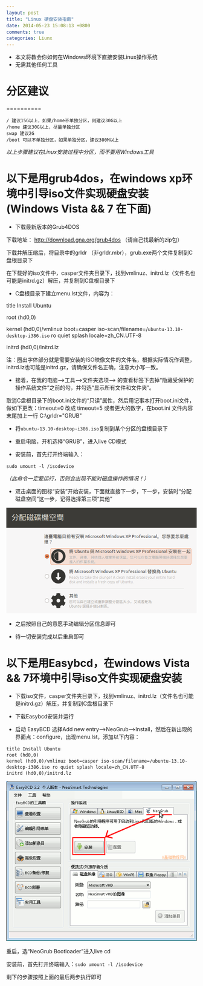 ```yaml
---
layout: post
title: "Linux 硬盘安装指南"
date: 2014-05-23 15:08:13 +0800
comments: true
categories: Liunx
---
```

* 本文将教会你如何在Windows环境下直接安装Linux操作系统
* 无需其他任何工具

<!-- more -->

# 分区建议
==========
```
/ 建议15G以上，如果/home不单独分区，则建议30G以上
/home 建议30G以上，尽量单独分区
swap 建议2G
/boot 可以不单独分区，如果单独分区，建议300M以上
```
*以上步骤建议在Linux安装过程中分区，而不要用Windows工具*


# 以下是用grub4dos，在windows xp环境中引导iso文件实现硬盘安装(Windows Vista && 7 在下面)

* 下载最新版本的Grub4DOS

下载地址： http://download.gna.org/grub4dos （请自己找最新的zip包）

下载并解压缩后，将目录中的grldr （非grldr.mbr），grub.exe两个文件复制到C盘根目录下

在下载好的iso文件中，casper文件夹目录下，找到vmlinuz、initrd.lz（文件名也可能是initrd.gz）解压，并复制到C盘根目录下

* C盘根目录下建立menu.lst文件，内容为：

title Install Ubuntu 

root (hd0,0)

kernel (hd0,0)/vmlinuz boot=casper iso-scan/filename=/`ubuntu-13.10-desktop-i386.iso` ro quiet splash locale=zh_CN.UTF-8

initrd (hd0,0)/initrd.lz


注：圈出字体部分就是需要安装的ISO映像文件的文件名，根据实际情况作调整，initrd.lz也可能是initrd.gz，请确保文件名正确，注意大小写一致。

* 接着，在我的电脑–>工具–>文件夹选项–> 的查看标签下去掉“隐藏受保护的操作系统文件”之前的勾，并勾选“显示所有文件和文件夹”。

取消C盘根目录下的boot.ini文件的“只读”属性，然后用记事本打开boot.ini文件，做如下更改：timeout=0 改成 timeout=5 或者更大的数字，在boot.ini 文件内容末尾加上一行 C:\grldr="GRUB"

* 将`ubuntu-13.10-desktop-i386.iso`复制到某个分区的盘根目录下

* 重启电脑，开机选择“GRUB”，进入live CD模式

* 安装前，首先打开终端输入：
```
sudo umount -l /isodevice
```

*（此命令一定要运行，否则会出现不能对磁盘操作的情况！）*

* 双击桌面的图标“安装”开始安装，下面就直接下一步，下一步，安装时“分配磁盘空间”这一步，记得选择第三项“其他”

![](/media/2014-05-23-installlinux/other.png)

* 之后按照自己的意愿手动编辑分区信息即可

* 待一切安装完成以后重启即可

# 以下是用Easybcd，在windows Vista && 7环境中引导iso文件实现硬盘安装

* 下载iso文件，casper文件夹目录下，找到vmlinuz、initrd.lz（文件名也可能是initrd.gz）解压，并复制到C盘根目录下

* 下载Easybcd安装并运行

* 启动 EasyBCD 选择Add new entry—>NeoGrub—>Install，然后在新出现的界面点：configure，出现menu.lst，添加以下内容：
```
title Install Ubuntu
root (hd0,0)
kernel (hd0,0)/vmlinuz boot=casper iso-scan/filename=/ubuntu-13.10-desktop-i386.iso ro quiet splash locale=zh_CN.UTF-8
initrd (hd0,0)/initrd.lz
```

![](/media/2014-05-23-installlinux/easybcd.png)

重启，选“NeoGrub Bootloader”进入live cd

安装前，首先打开终端输入：`sudo umount -l /isodevice`

剩下的步骤按照上面的最后两步执行即可